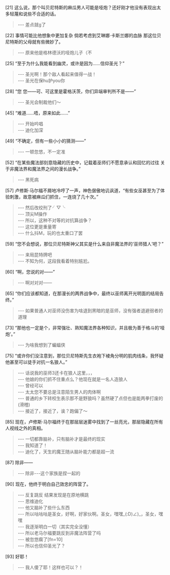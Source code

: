 
[21] 这么说，那个叫贝尼特斯的麻瓜男人可能是哑炮？还好刚才他没有表现出太多轻蔑和说些不合适的话。
>--- 差点就g了<br>

[22] 事情可能比他想象中更加复杂 倘若考虑到艾琳娜·卡斯兰娜的血脉 那这位贝尼特斯的父母就有些微妙了。
>--- 原来他是格林德沃的哑炮儿子（不<br>

[25] “至于为什么我能看到幽灵，或许是因为……信仰圣光？”
>--- 圣光啊！那个敌人看起来值得一战！<br>
>--- 圣光在保hu护you你<br>

[28] “您 您——可、可这里是霍格沃茨，你们异端审判所不是——”
>--- 圣光会制裁他们～<br>

[45] “难道……唔，原来如此……”
>--- 开始吟唱<br>
>--- 迪化加深<br>

[49] “不确定，但有一些小小的猜测——”
>--- 一顿忽悠，不一定准<br>

[52] “在某些魔法部刻意隐藏的历史中，记载着巫师们不愿意承认和回忆的过往 关于非魔法界和魔法界之间的漫长战争。”
>--- 黑死病<br>

[57] 卢修斯·马尔福不屑地冷哼了一声，神色倨傲地讥讽道，“有些女巫甚至为了体验刺激，故意被麻瓜们抓住，一连烧了几十次。”
>--- 然后改绞刑了╯▽╰<br>
>--- 顶尖M操作<br>
>--- 所以，这种不对等的对抗算战争？<br>
>--- 这位更是重量寄<br>
>--- 什么抖M，玩的也太重口了罢<br>

[59] “您不会想说，那位贝尼特斯神父其实是什么来自非魔法界的‘巫师猎人’吧？”
>--- 来局昆特牌吧<br>
>--- 不知为何，这段我看着特别尴尬。<br>

[60] “啊，您说的对——”
>--- 啊对对对——<br>

[65] “你们应该都知道，在那漫长的两界战争中，最终以巫师离开光明面的结局告终。”
>--- 如果普通人对巫师没伤害为啥退到黑暗的是巫师，没有强者退避弱者的道理<br>

[73] “那他也一定是个，非常强壮、熟知魔法界各种知识，并且极为善于格斗的‘哑炮’。”
>--- 为啥我想到了蝙蝠侠<br>

[75] “或许你们没注意到，那位贝尼特斯先生衣袍下棱角分明的肌肉线条，我怀疑他甚至可以徒手对抗一名狼人。”
>--- 话说我的巫师3还卡在狼人这里，，，<br>
>--- 他娘的你们抓不住重点么？他现在就是一名人造狼人<br>
>--- 曾经可以<br>
>--- 太太您不要总是注意陌生男人的肉体啊<br>
>--- 普通的乡下转校生表示那不是野狼吗？虽然硬了点但也是能两拳打废的(滑稽)<br>
>--- 接近了，接近了，诶？跑偏了～<br>

[85] 现在，卢修斯·马尔福终于在那层层迷雾中找到了一丝亮光，那层隐藏在所有人视线之外的真相。
>--- 一切都靠脑补，只有脑补才是最终的现实<br>
>--- 我知道了！<br>
>--- 迪化了，天生的魔王随从脑补能力都是超一流<br>

[87] 除非——
>--- 除非---这个家族是捏一起的<br>

[90] 现在，他终于明白自己效忠的阵营了。
>--- 反复跳反 结果发现是在原地横跳<br>
>--- 思维迪化<br>
>--- 他又脑补了些什么东西<br>
>--- 所以咕咕咕是圣女，好啊，好家伙啊。圣女，嘿嘿_(:D)∠)_，圣女，嘿嘿<br>
>--- 我逐渐明白一切（其实完全没懂）<br>
>--- 所以老马尔福要跳反到非魔法阵营了吗<br>
>--- 被忽悠瘸了[fn=10]<br>
>--- 所以也信仰圣光了？<br>

[93] 好耶！
>--- 我人傻了耶！这样也可以？！<br>
